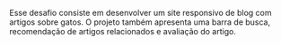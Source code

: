 Esse desafio consiste em desenvolver um site responsivo de blog com artigos sobre gatos. O projeto também apresenta uma barra de busca, recomendação de artigos relacionados e avaliação do artigo.